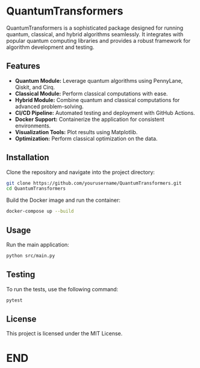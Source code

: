 # QuantumTransformers

QuantumTransformers is a sophisticated package designed for running quantum, classical, and hybrid algorithms seamlessly. It integrates with popular quantum computing libraries and provides a robust framework for algorithm development and testing.

## Features

- **Quantum Module:** Leverage quantum algorithms using PennyLane, Qiskit, and Cirq.
- **Classical Module:** Perform classical computations with ease.
- **Hybrid Module:** Combine quantum and classical computations for advanced problem-solving.
- **CI/CD Pipeline:** Automated testing and deployment with GitHub Actions.
- **Docker Support:** Containerize the application for consistent environments.
- **Visualization Tools:** Plot results using Matplotlib.
- **Optimization:** Perform classical optimization on the data.

## Installation

Clone the repository and navigate into the project directory:

```sh
git clone https://github.com/yourusername/QuantumTransformers.git
cd QuantumTransformers
```

Build the Docker image and run the container:

```sh
docker-compose up --build
```

## Usage

Run the main application:

```sh
python src/main.py
```

## Testing

To run the tests, use the following command:

```sh
pytest
```

## License

This project is licensed under the MIT License.
# END